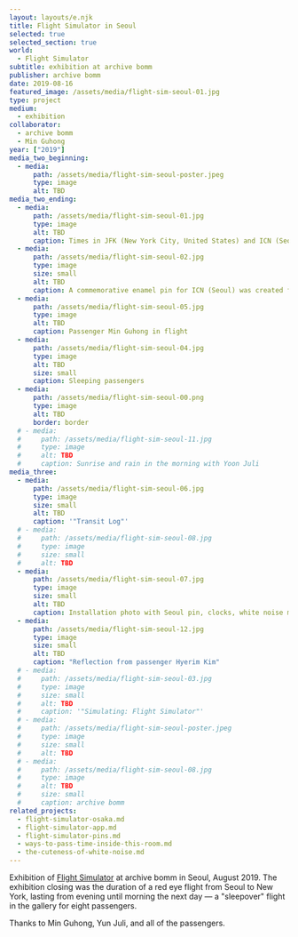 ```yaml
---
layout: layouts/e.njk
title: Flight Simulator in Seoul
selected: true
selected_section: true
world:
  - Flight Simulator
subtitle: exhibition at archive bomm
publisher: archive bomm
date: 2019-08-16
featured_image: /assets/media/flight-sim-seoul-01.jpg
type: project
medium:
  - exhibition
collaborator:
  - archive bomm
  - Min Guhong
year: ["2019"]
media_two_beginning:
  - media:
      path: /assets/media/flight-sim-seoul-poster.jpeg
      type: image
      alt: TBD
media_two_ending:
  - media:
      path: /assets/media/flight-sim-seoul-01.jpg
      type: image
      alt: TBD
      caption: Times in JFK (New York City, United States) and ICN (Seoul, South Korea)
  - media:
      path: /assets/media/flight-sim-seoul-02.jpg
      type: image
      size: small
      alt: TBD
      caption: A commemorative enamel pin for ICN (Seoul) was created for the exhibition
  - media:
      path: /assets/media/flight-sim-seoul-05.jpg
      type: image
      alt: TBD
      caption: Passenger Min Guhong in flight
  - media:
      path: /assets/media/flight-sim-seoul-04.jpg
      type: image
      alt: TBD
      size: small
      caption: Sleeping passengers
  - media:
      path: /assets/media/flight-sim-seoul-00.png
      type: image
      alt: TBD
      border: border
  # - media:
  #     path: /assets/media/flight-sim-seoul-11.jpg
  #     type: image
  #     alt: TBD
  #     caption: Sunrise and rain in the morning with Yoon Juli
media_three:
  - media:
      path: /assets/media/flight-sim-seoul-06.jpg
      type: image
      size: small
      alt: TBD
      caption: '"Transit Log"'
  # - media:
  #     path: /assets/media/flight-sim-seoul-08.jpg
  #     type: image
  #     size: small
  #     alt: TBD
  - media:
      path: /assets/media/flight-sim-seoul-07.jpg
      type: image
      size: small
      alt: TBD
      caption: Installation photo with Seoul pin, clocks, white noise machines, etc. by Min Guhong
  - media:
      path: /assets/media/flight-sim-seoul-12.jpg
      type: image
      size: small
      alt: TBD
      caption: "Reflection from passenger Hyerim Kim"
  # - media:
  #     path: /assets/media/flight-sim-seoul-03.jpg
  #     type: image
  #     size: small
  #     alt: TBD
  #     caption: '"Simulating: Flight Simulator"'
  # - media:
  #     path: /assets/media/flight-sim-seoul-poster.jpeg
  #     type: image
  #     size: small
  #     alt: TBD
  # - media:
  #     path: /assets/media/flight-sim-seoul-08.jpg
  #     type: image
  #     alt: TBD
  #     size: small
  #     caption: archive bomm
related_projects:
  - flight-simulator-osaka.md
  - flight-simulator-app.md
  - flight-simulator-pins.md
  - ways-to-pass-time-inside-this-room.md
  - the-cuteness-of-white-noise.md
---
```


Exhibition of [Flight Simulator](/medium/world/flight-simulator) at archive bomm in Seoul, August 2019. The exhibition closing was the duration of a red eye flight from Seoul to New York, lasting from evening until morning the next day — a "sleepover" flight in the gallery for eight passengers.

<!-- [Visit residency page at pe hu](https://vg.pe.hu/2f/greenpeople.html) ↗<br>
[Read more in pe hu's digital magazine](https://arena-attachments.s3.amazonaws.com/26427188/d914ea96dcf795ff740133c701e2eef0.pdf?1708288466) ↗ -->

<div class="small-text">Thanks to Min Guhong, Yun Juli, and all of the passengers.</div>
